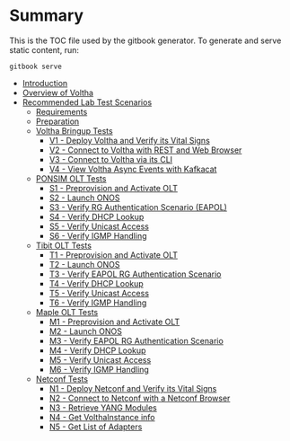 # Summary

This is the TOC file used by the gitbook generator.
To generate and serve static content, run:

  ```
  gitbook serve
  ```

* [Introduction](README.md)
* [Overview of Voltha](labtests/README.md)
* [Recommended Lab Test Scenarios](labtests/README.md)
  * [Requirements](labtests/requirements.md)
  * [Preparation](labtests/preparations.md)
  * [Voltha Bringup Tests](labtests/V00_voltha.md)
    * [V1 - Deploy Voltha and Verify its Vital Signs](labtests/V01_voltha_bringup_deploy.md)
    * [V2 - Connect to Voltha with REST and Web Browser](labtests/V02_voltha_bringup_rest.md)
    * [V3 - Connect to Voltha via its CLI](labtests/V03_voltha_bringup_cli.md)
    * [V4 - View Voltha Async Events with Kafkacat](labtests/V04_voltha_bringup_async.md)
  * [PONSIM OLT Tests](labtests/S00_ponsim_tests.md)
    * [S1 - Preprovision and Activate OLT](labtests/S01_ponsim_tests_launch_and_activate.md)
	* [S2 - Launch ONOS](labtests/S02_ponsim_tests_onos.md)
	* [S3 - Verify RG Authentication Scenario (EAPOL)](labtests/S03_ponsim_eapol_auth.md)
	* [S4 - Verify DHCP Lookup](labtests/S04_ponsim_verify_dhcp.md)
	* [S5 - Verify Unicast Access](labtests/S05_ponsim_tests_unicast.md)
	* [S6 - Verify IGMP Handling](labtests/S06_ponsim_tests_multicast.md)	
  * [Tibit OLT Tests](labtests/T00_tibit_olt_tests.md)
    * [T1 - Preprovision and Activate OLT](labtests/T01_tibit_olt_tests_activate_olt.md)
	* [T2 - Launch ONOS](labtests/T02_tibit_olt_tests_onos.md)
	* [T3 - Verify EAPOL RG Authentication Scenario](labtests/T03_tibit_olt_eapol_auth.md)
	* [T4 - Verify DHCP Lookup](labtests/T04_tibit_verify_dhcp.md)
    * [T5 - Verify Unicast Access](labtests/T05_tibit_tests_unicast.md)
    * [T6 - Verify IGMP Handling](labtests/T06_tibit_tests_multicast.md)
  * [Maple OLT Tests](labtests/M00_maple_olt_tests.md)
    * [M1 - Preprovision and Activate OLT](labtests/M01_maple_olt_tests_activate_olt.md)
	* [M2 - Launch ONOS](labtests/M02_maple_olt_tests_onos.md)
	* [M3 - Verify EAPOL RG Authentication Scenario](labtests/M03_maple_olt_tests_eapol_auth.md)
	* [M4 - Verify DHCP Lookup](labtests/M04_maple_olt_tests_verify_dhcp.md)
    * [M5 - Verify Unicast Access](labtests/M05_maple_olt_tests_unicast.md)
    * [M6 - Verify IGMP Handling](labtests/M06_maple_olt_tests_multicast.md)
  * [Netconf Tests](labtests/N00_netconf.md)
    * [N1 - Deploy Netconf and Verify its Vital Signs](labtests/N01_netconf_bringup_deploy.md)
    * [N2 - Connect to Netconf with a Netconf Browser](labtests/N02_netconf_client_connect.md)
    * [N3 - Retrieve YANG Modules](labtests/N03_netconf_client_retrieve_YANG_modules.md)
    * [N4 - Get VolthaInstance info](labtests/N04_netconf_client_get_volthainstance.md)
    * [N5 - Get List of Adapters](labtests/N05_netconf_client_get_adapters.md)

